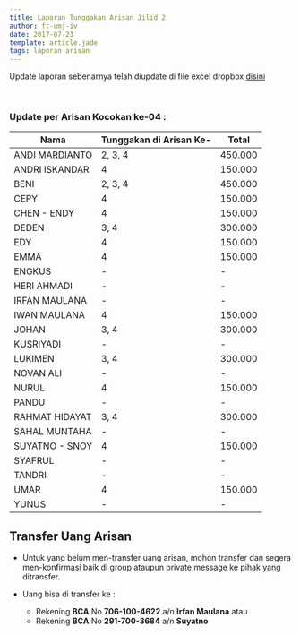 ```yaml
---
title: Laporan Tunggakan Arisan Jilid 2
author: ft-umj-iv
date: 2017-07-23
template: article.jade
tags: laporan arisan
---
```


Update laporan sebenarnya telah diupdate di file excel dropbox [disini](https://www.dropbox.com/s/lqrvit24hfh3fot/Arisan%20UMJ%20TechInfo4%20Jilid%2002.xlsx?dl=0)

<br/>
<span class="more"></span>

### Update per Arisan Kocokan ke-04 :

|Nama									| Tunggakan di Arisan Ke- 	| Total 			| 
| -------------------	| ------------------------- | ----------- |
| ANDI MARDIANTO 			| 2, 3, 4  		              | 450.000  		|
| ANDRI ISKANDAR 			| 4			  		              | 150.000 		|
| BENI 						    | 2, 3, 4  		              | 450.000  		|
| CEPY 						    | 4			  		              | 150.000 		|
| CHEN - ENDY 				| 4			  		              | 150.000 		|
| DEDEN 					    | 3, 4		  		            | 300.000 		|
| EDY 						    | 4			  		              | 150.000 		|
| EMMA 						    | 4				  		            | 150.000 		|
| ENGKUS 					    | - 		  		              | -				 		|
| HERI AHMADI 				| - 		  		              | -				 		|
| IRFAN MAULANA 			| - 		  		              | -				 		|
| IWAN MAULANA 				| 4			  		              | 150.000 		|
| JOHAN 					    | 3, 4		  		            | 300.000 		|
| KUSRIYADI 				  | - 		  		              | -				 		|
| LUKIMEN 					  | 3, 4		  		            | 300.000 		|
| NOVAN ALI 				  | -													| -						|
| NURUL				 		    | 4			  		              | 150.000 		|
| PANDU 					    | - 		  		              | -				 		|
| RAHMAT HIDAYAT 			| 3, 4		  		            | 300.000 		|
| SAHAL MUNTAHA 			| - 		  		              | -				 		|
| SUYATNO - SNOY 			| 4			  		              | 150.000 		|
| SYAFRUL 					  | - 		  		              | -				 		|
| TANDRI 					    | - 		  		              | -				 		|
| UMAR 						    | 4			  		              | 150.000 		|
| YUNUS 					    | - 		  		              | -				 		|

## Transfer Uang Arisan

+ Untuk yang belum men-transfer uang arisan, mohon transfer dan segera men-konfirmasi baik di group ataupun private message ke pihak yang ditransfer.

+ Uang bisa di transfer ke :
	- Rekening <b>BCA</b> No <b>706-100-4622</b> a/n <b>Irfan Maulana</b> atau
	- Rekening <b>BCA</b> No <b>291-700-3684</b> a/n <b>Suyatno</b>
